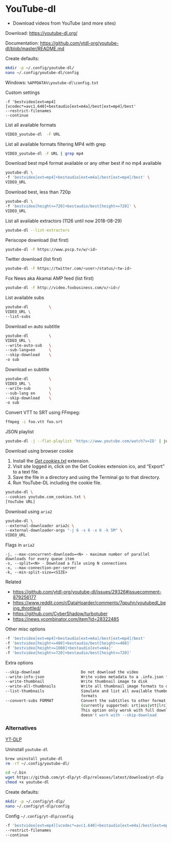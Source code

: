 # YouTube-dl
- Download videos from YouTube (and more sites)

Download:
https://youtube-dl.org/

Documentation:
https://github.com/ytdl-org/youtube-dl/blob/master/README.md


Create defaults:
```sh
mkdir -p ~/.config/youtube-dl/
nano ~/.config/youtube-dl/config
```

Windows: `%APPDATA%\youtube-dl\config.txt`

Custom settings
```
-f 'bestvideo[ext=mp4][vcodec*=avc1.640]+bestaudio[ext=m4a]/best[ext=mp4]/best'
--restrict-filenames
--continue
```


List all available formats
```sh
VIDEO_youtube-dl  -F URL
```

List all available formats filtering MP4 with grep
```sh
VIDEO_youtube-dl -F URL | grep mp4

```

Download best mp4 format available or any other best if no mp4 available
```sh
youtube-dl \
-f 'bestvideo[ext=mp4]+bestaudio[ext=m4a]/best[ext=mp4]/best' \
VIDEO_URL
```

Download best, less than 720p
```sh
youtube-dl \
-f 'bestvideo[height<=720]+bestaudio/best[height<=720]' \
VIDEO_URL
```

List all available extractors (1126 until now 2018-08-29)
```sh
youtube-dl --list-extractors
```

Periscope download (list first)
```sh
youtube-dl -F https://www.pscp.tv/w/<id>
```

Twitter download (list first)
```sh
youtube-dl -F https://twitter.com/<user>/status/<tw-id>
```

Fox News aka Akamai AMP feed (list first)
```sh
youtube-dl -F http://video.foxbusiness.com/v/<id>/
```

List available subs
```sh
youtube-dl         \
VIDEO_URL \
--list-subs
```

Download `en` auto subtitle
```sh
youtube-dl         \
VIDEO_URL \
--write-auto-sub   \
--sub-lang=en      \
--skip-download    \
-o sub
```

Download `en` subtitle
```sh
youtube-dl         \
VIDEO_URL \
--write-sub        \
--sub-lang en      \
--skip-download    \
-o sub
```

Convert VTT to SRT using FFmpeg:
```sh
ffmpeg -i foo.vtt foo.srt
```

JSON playlist
```sh
youtube-dl -j --flat-playlist 'https://www.youtube.com/watch?v=ID' | jq -r '.id' | sed 's_^_https://youtube.com/v/_'
```

Download using browser cookie
1. Install the *[Get cookies.txt](https://chrome.google.com/webstore/detail/get-cookiestxt/bgaddhkoddajcdgocldbbfleckgcbcid)* extension.
2. Visit site logged in, click on the Get Cookies extension ico, and “Export” to a text file.
3. Save the file in a directory and using the Terminal go to that directory.
4. Run YouTube-DL including the cookie file.

```sh
youtube-dl \
--cookies youtube.com_cookies.txt \
[YouTube URL]
```

Download using `aria2`
```sh
youtube-dl \
--external-downloader aria2c \
--external-downloader-args "-j 6 -s 6 -x 6 -k 5M" \
VIDEO_URL
```

Flags in `aria2`
```
-j, --max-concurrent-downloads=<N> - maximum number of parallel downloads for every queue item
-s, --split=<N> - Download a file using N connections
-x, --max-connection-per-server
-k, --min-split-size=<SIZE> 
```

Related
* https://github.com/ytdl-org/youtube-dl/issues/29326#issuecomment-879256177  
* https://www.reddit.com/r/DataHoarder/comments/7qpuhn/youtubedl_being_throttled/  
* https://github.com/CyberShadow/turbotuber  
* https://news.ycombinator.com/item?id=28322485  


Other misc options
```sh
-f 'bestvideo[ext=mp4]+bestaudio[ext=m4a]/best[ext=mp4]/best'
-f 'bestvideo[height<=480]+bestaudio/best[height<=480]'
-f 'bestvideo[height<=1080]+bestaudio[ext=m4a]'
-f 'bestvideo[height<=720]+bestaudio/best[height<=720]'
```


Extra options
```sh
--skip-download                  Do not download the video
--write-info-json                Write video metadata to a .info.json file
--write-thumbnail                Write thumbnail image to disk
--write-all-thumbnails           Write all thumbnail image formats to disk
--list-thumbnails                Simulate and list all available thumbnail
                                 formats
--convert-subs FORMAT            Convert the subtitles to other format
                                 (currently supported: srt|ass|vtt|lrc)
                                 This option only worsk with full download
                                 doesn't work with --skip-download 
```

### Alternatives


[YT-DLP](https://github.com/yt-dlp/yt-dlp#installation)

Uninstall `youtube-dl`
```sh
brew uninstall youtube-dl
rm -rf ~/.config/youtube-dl/
```

```sh
cd ~/.bin
wget https://github.com/yt-dlp/yt-dlp/releases/latest/download/yt-dlp -O youtube-dl
chmod +x youtube-dl
```

Create defaults:
```sh
mkdir -p ~/.config/yt-dlp/
nano ~/.config/yt-dlp/config
```

Config `~/.config/yt-dlp/config`
```sh
-f 'bestvideo[ext=mp4][vcodec*=avc1.640]+bestaudio[ext=m4a]/best[ext=mp4]/best'
--restrict-filenames
--continue
```
